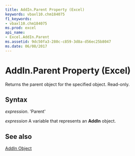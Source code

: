 ```yaml
---
title: AddIn.Parent Property (Excel)
keywords: vbaxl10.chm184075
f1_keywords:
- vbaxl10.chm184075
ms.prod: excel
api_name:
- Excel.AddIn.Parent
ms.assetid: 9dc50fa3-280c-c859-3d8a-d56ec25b8047
ms.date: 06/08/2017
---
```



# AddIn.Parent Property (Excel)

Returns the parent object for the specified object. Read-only.


## Syntax

 _expression_. 'Parent'

 _expression_ A variable that represents an **AddIn** object.


## See also


[AddIn Object](Excel.AddIn.md)

